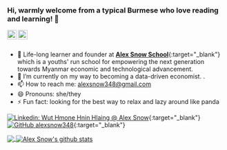 ### Hi, warmly welcome from a typical Burmese who love reading and learning! 👋

<a href="https://www.linkedin.com/in/wuthmonehninhlaing/" target="_blank">
  <img align="left" alt="My Linkdein" width="22px" src="https://cdn.jsdelivr.net/npm/simple-icons@v3/icons/linkedin.svg" />
</a>
<a href="https://github.com/alexsnow348" target="_blank">
  <img align="left" alt="Alex Snow's Github" width="22px" src="https://cdn.jsdelivr.net/npm/simple-icons@v3/icons/github.svg" />
</a>

<br/>
<br/>

- 🔭 Life-long learner and founder at [**Alex Snow School**](https://www.alexsnowschool.org/){:target="_blank"} which is a youths' run school for empowering the next generation towards Myanmar economic and technological advancement. 
- 🌱 I’m currently on my way to becoming a data-driven economist. .
- 📫 How to reach me: alexsnow348@gmail.com
- 😄 Pronouns: she/they
- ⚡ Fun fact: looking for the best way to relax and lazy around like panda

[![Linkedin: Wut Hmone Hnin Hlaing @ Alex Snow](https://img.shields.io/badge/-AlexSnow-blue?style=flat-square&logo=Linkedin&logoColor=white&link=https://www.linkedin.com/in/wuthmonehninhlaing/)](https://www.linkedin.com/in/wuthmonehninhlaing/){:target="_blank"}
[![GitHub alexsnow348](https://img.shields.io/github/followers/alexsnow348?label=follow&style=social)](https://cdn.jsdelivr.net/npm/simple-icons@v3/icons/github.svg){:target="_blank"}

<a href="https://github.com/alexsnow348" target="_blank">
  <img align="center" src="https://github-readme-stats.vercel.app/api/top-langs/?username=alexsnow348&theme=light&hide_langs_below=1" />
</a>
<a href="https://github.com/alexsnow348" target="_blank">
 <img align="center" src="https://github-readme-stats.vercel.app/api?username=alexsnow34&show_icons=true&theme=light&line_height=27" alt="Alex Snow's github stats"/>
</a>

